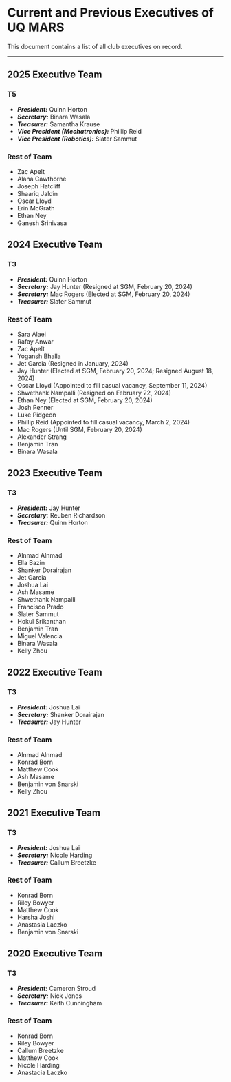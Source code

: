 # Current and Previous Executives of UQ MARS

This document contains a list of all club executives on record.

---

## 2025 Executive Team

### T5

- ***President:*** Quinn Horton
- ***Secretary:*** Binara Wasala
- ***Treasurer:*** Samantha Krause
- ***Vice President (Mechatronics):*** Phillip Reid
- ***Vice President (Robotics):*** Slater Sammut

### Rest of Team

- Zac Apelt
- Alana Cawthorne
- Joseph Hatcliff
- Shaariq Jaldin
- Oscar Lloyd
- Erin McGrath
- Ethan Ney
- Ganesh Srinivasa

## 2024 Executive Team

### T3

- ***President:*** Quinn Horton
- ***Secretary:*** Jay Hunter (Resigned at SGM, February 20, 2024)
- ***Secretary:*** Mac Rogers (Elected at SGM, February 20, 2024)
- ***Treasurer:*** Slater Sammut

### Rest of Team

- Sara Alaei
- Rafay Anwar
- Zac Apelt
- Yogansh Bhalla
- Jet Garcia (Resigned in January, 2024)
- Jay Hunter (Elected at SGM, February 20, 2024; Resigned August 18, 2024)
- Oscar Lloyd (Appointed to fill casual vacancy, September 11, 2024)
- Shwethank Nampalli (Resigned on February 22, 2024)
- Ethan Ney (Elected at SGM, February 20, 2024)
- Josh Penner
- Luke Pidgeon
- Phillip Reid (Appointed to fill casual vacancy, March 2, 2024)
- Mac Rogers (Until SGM, February 20, 2024)
- Alexander Strang
- Benjamin Tran
- Binara Wasala

## 2023 Executive Team

### T3

- ***President:*** Jay Hunter
- ***Secretary:*** Reuben Richardson
- ***Treasurer:*** Quinn Horton

### Rest of Team

- Alnmad Alnmad
- Ella Bazin
- Shanker Dorairajan
- Jet Garcia
- Joshua Lai
- Ash Masame
- Shwethank Nampalli
- Francisco Prado
- Slater Sammut
- Hokul Srikanthan
- Benjamin Tran
- Miguel Valencia
- Binara Wasala
- Kelly Zhou

## 2022 Executive Team

### T3

- ***President:*** Joshua Lai
- ***Secretary:*** Shanker Dorairajan
- ***Treasurer:*** Jay Hunter

### Rest of Team

- Alnmad Alnmad
- Konrad Born
- Matthew Cook
- Ash Masame
- Benjamin von Snarski
- Kelly Zhou

## 2021 Executive Team

### T3

- ***President:*** Joshua Lai
- ***Secretary:*** Nicole Harding
- ***Treasurer:*** Callum Breetzke

### Rest of Team

- Konrad Born
- Riley Bowyer
- Matthew Cook
- Harsha Joshi
- Anastasia Laczko
- Benjamin von Snarski

## 2020 Executive Team

### T3

- ***President:*** Cameron Stroud
- ***Secretary:*** Nick Jones
- ***Treasurer:*** Keith Cunningham

### Rest of Team

- Konrad Born
- Riley Bowyer
- Callum Breetzke
- Matthew Cook
- Nicole Harding
- Anastacia Laczko
